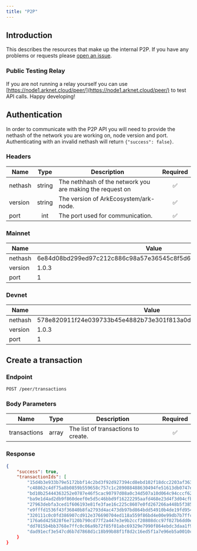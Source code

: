 ```yaml
---
title: "P2P"
---
```


## Introduction

This describes the resources that make up the internal P2P. If you have any problems or requests please [open an issue](https://github.com/PhantomChain/core/issues/new/choose).

### Public Testing Relay

If you are not running a relay yourself you can use [https://node1.arknet.cloud/peer/](https://node1.arknet.cloud/peer/) to test API calls. Happy developing!

## Authentication

In order to communicate with the P2P API you will need to provide the nethash of the network you are working on, node version and port. Authenticating with an invalid nethash will return `{"success": false}`.

### Headers

| Name    | Type   | Description                                               | Required           |
|---------|:------:|-----------------------------------------------------------|:------------------:|
| nethash | string | The nethhash of the network you are making the request on | :white_check_mark: |
| version | string | The version of ArkEcosystem/ark-node.                     | :white_check_mark: |
| port    | int    | The port used for communication.                          | :white_check_mark: |

### Mainnet

| Name    | Value                                                            |
|---------|------------------------------------------------------------------|
| nethash | 6e84d08bd299ed97c212c886c98a57e36545c8f5d645ca7eeae63a8bd62d8988 |
| version | 1.0.3                                                            |
| port    | 1                                                                |

### Devnet

| Name    | Value                                                            |
|---------|------------------------------------------------------------------|
| nethash | 578e820911f24e039733b45e4882b73e301f813a0d2c31330dafda84534ffa23 |
| version | 1.0.3                                                            |
| port    | 1                                                                |

## Create a transaction

### Endpoint

```
POST /peer/transactions
```

### Body Parameters

| Name         | Type  | Description                         | Required           |
|--------------|:-----:|-------------------------------------|:------------------:|
| transactions | array | The list of transactions to create. | :white_check_mark: |

### Response

```json
{
    "success": true,
    "transactionIds": [
        "15d4b3e933b79e5172bbf14c2bd3f92d927394cd8ebd102f18dcc2203af363ca",
        "c48862c4df75a8b0859b559658c757c1c289088488630494fe51613db0747e57",
        "bd10b25444363252e0787e46f5cac90797d08a0c34d507a10d064c94cccf6226",
        "ba9e1d4ad2db9f860deef0e5d5c46bbd9f16222295aafd468e23d4f3d04cfbb8",
        "27963debfa3ced1f606193e81fe3fae16c225c8607e0fd267266a448b5f38520",
        "e9fffd1536f43f36840b8fa2793d4ac473db97bd864bdd54910b4de19fd954db",
        "320111c0c0fd386907cd912e376690704ed118a559f86bd4e00e99db7b7ffc10",
        "176a6d425828f6e7120b790cd77f2a447e3e9b2ccf20808dcc97f027b6dd0eba",
        "dd7015b4bb3768e7ffc0c06a9b72f85f01abc69329e7990f864ebdc3daa1f9e3",
        "dad91ecf3e547cd6b7d7868d1c18b99b88f1f8d2c16ed5f1a7e96eb5a0010c0d"
    }
}
```
